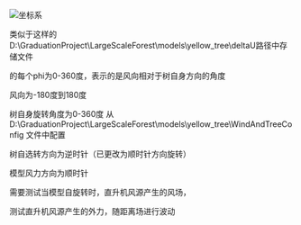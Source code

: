 ![坐标系](D:\GraduationProject\文档\坐标系.jpg)





类似于这样的D:\GraduationProject\LargeScaleForest\models\yellow_tree\deltaU路径中存储文件



的每个phi为0-360度，表示的是风向相对于树自身方向的角度



风向为-180度到180度



 树自身旋转角度为0-360度 从D:\GraduationProject\LargeScaleForest\models\yellow_tree\WindAndTreeConfig 文件中配置

树自选转方向为逆时针（已更改为顺时针方向旋转）

模型风力方向为顺时针



需要测试当模型自旋转时，直升机风源产生的风场，

测试直升机风源产生的外力，随距离场进行波动